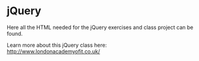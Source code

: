 jQuery
======

Here all the HTML needed for the jQuery exercises and class project can be found.

Learn more about this jQuery class here: http://www.londonacademyofit.co.uk/
